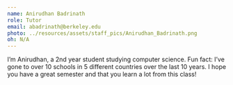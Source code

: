 ```yaml
---
name: Anirudhan Badrinath
role: Tutor
email: abadrinath@berkeley.edu
photo: ../resources/assets/staff_pics/Anirudhan_Badrinath.png
oh: N/A
---
```


I’m Anirudhan, a 2nd year student studying computer science. Fun fact: I’ve gone to over 10 schools in 5 different countries over the last 10 years. I hope you have a great semester and that you learn a lot from this class!
